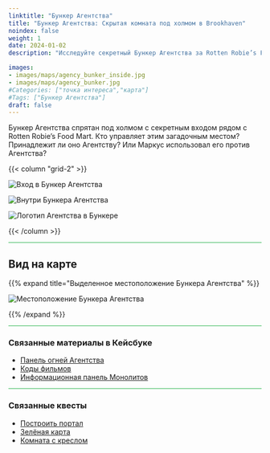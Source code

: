 ```yaml
---
linktitle: "Бункер Агентства"
title: "Бункер Агентства: Скрытая комната под холмом в Brookhaven"
noindex: false
weight: 1
date: 2024-01-02
description: "Исследуйте секретный Бункер Агентства за Rotten Robie’s Food Mart. Узнайте о его связи с Агентством и скрытыми экспериментами."

images:
- images/maps/agency_bunker_inside.jpg
- images/maps/agency_bunker.jpg
#Categories: ["точка интереса","карта"]
#Tags: ["Бункер Агентства"]
draft: false
--- 
```


Бункер Агентства спрятан под холмом с секретным входом рядом с Rotten Robie’s Food Mart. Кто управляет этим загадочным местом? Принадлежит ли оно Агентству? Или Маркус использовал его против Агентства? 

{{< column "grid-2" >}}

![Вход в Бункер Агентства](/images/maps/agency_bunker.jpg)

![Внутри Бункера Агентства](/images/maps/agency_bunker_inside.jpg)

![Логотип Агентства в Бункере](/images/maps/agency_logo.jpg)

{{< /column >}}

<hr style="background-color: #28b44c" size=8>

## Вид на карте

{{% expand title="Выделенное местоположение Бункера Агентства" %}}

![Местоположение Бункера Агентства](/images/maps/agency-bunker.webp)

{{% /expand %}}

<hr style="background-color: #28b44c" size=8>

### Связанные материалы в Кейсбуке

- [Панель огней Агентства](/casebook/light_panel/)
- [Коды фильмов](/casebook/movie_codes/)
- [Информационная панель Монолитов](/casebook/monoliths/details/#панель-сообщений-в-бункере-агентства-снаружи)

<hr style="background-color: #28b44c" size=8>

### Связанные квесты

- [Построить портал](/lore/quests/build_portal)
- [Зелёная карта](/lore/special_tools/green_key_card)
- [Комната с креслом](/lore/quests/chair_room)
